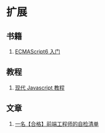 # 扩展

## 书籍

1. [ECMAScript6 入门](http://es6.ruanyifeng.com/#README)

## 教程

1. [现代 Javascript 教程](https://zh.javascript.info/)

## 文章

1. [一名【合格】前端工程师的自检清单](https://juejin.im/post/5cc1da82f265da036023b628)
